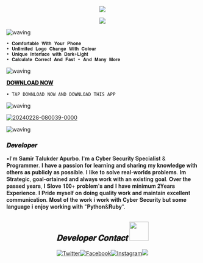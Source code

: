 <p align="center"><img src="https://img.shields.io/badge/THIS%20IS ⚡ SMART-CALCULATOR⚡-green?colorA=%23ff0000&colorB=%23017e40&style=flat-square">
 
<p align="center">
  <a href="https://github.com/U7P4L-IN"><img src="https://readme-typing-svg.herokuapp.com/?lines=🔗%20By%20SamirTalukder;🌐%20Smart%20Calculator%20App;👨‍💻%20Comfortable%20With%20YourPhone;📲%20There%is20+p%20Features;🎨%20UI/UX%20%20Design;🤝%201%2B%20Powrful%20Correct%20And%20Comfortable;🔰%20Samir%20Talukder%20Apurbo%20</>&font=Pacifico&center=true&width=650&height=120&color=58a6ff&vCenter=true&size=45%22"></a>
</p>

![waving](https://capsule-render.vercel.app/api?type=waving&height=220&text=𝐅𝐞𝐚𝐭𝐮𝐫𝐞'𝐬+&fontAlign=80&fontAlignY=40&color=gradient)

```
• 𝐂𝐨𝐦𝐟𝐨𝐫𝐭𝐚𝐛𝐥𝐞 𝐖𝐢𝐭𝐡 𝐘𝐨𝐮𝐫 𝐏𝐡𝐨𝐧𝐞
• 𝐔𝐧𝐥𝐢𝐦𝐢𝐭𝐞𝐝 𝐋𝐨𝐠𝐨 𝐂𝐡𝐚𝐧𝐠𝐞 𝐖𝐢𝐭𝐡 𝐂𝐨𝐥𝐨𝐮𝐫
• 𝐔𝐧𝐢𝐪𝐮𝐞 𝐈𝐧𝐭𝐞𝐫𝐟𝐚𝐜𝐞 𝐰𝐢𝐭𝐡 𝐃𝐚𝐫𝐤+𝐋𝐢𝐠𝐡𝐭
• 𝐂𝐚𝐥𝐜𝐮𝐥𝐚𝐭𝐞 𝐂𝐨𝐫𝐫𝐞𝐜𝐭 𝐀𝐧𝐝 𝐅𝐚𝐬𝐭 • 𝐀𝐧𝐝 𝐌𝐚𝐧𝐲 𝐌𝐨𝐫𝐞
```

![waving](https://capsule-render.vercel.app/api?type=waving&height=220&text=𝐈𝐧𝐬𝐭𝐚𝐥𝐥+&fontAlign=80&fontAlignY=40&color=gradient)

<a href="https://samirapurbo.blogspot.com/"><strong>       𝐃𝐎𝐖𝐍𝐋𝐎𝐀𝐃 𝐍𝐎𝐖</strong></a>

```
• TAP DOWNLOAD NOW AND DOWNLOAD THIS APP
```
![waving](https://capsule-render.vercel.app/api?type=waving&height=210&text=𝐏𝐢𝐜𝐭𝐮𝐫𝐞&fontAlign=80&fontAlignY=40&color=gradient)

<a href='https://postimg.cc/BPS7tVNr' target='_blank'><img src='https://i.postimg.cc/5yvhKcz2/20240228-080039-0000.png' border='0' alt='20240228-080039-0000'/></a>

![waving](https://capsule-render.vercel.app/api?type=waving&height=210&text=𝐏𝐨𝐥𝐢𝐜𝐲&fontAlign=80&fontAlignY=40&color=gradient)

<h3>𝑫𝒆𝒗𝒆𝒍𝒐𝒑𝒆𝒓 </h3> 
  •𝐈'𝐦 𝐒𝐚𝐦𝐢𝐫 𝐓𝐚𝐥𝐮𝐤𝐝𝐞𝐫 𝐀𝐩𝐮𝐫𝐛𝐨. 𝐈'𝐦 𝐚 𝐂𝐲𝐛𝐞𝐫 𝐒𝐞𝐜𝐮𝐫𝐢𝐭𝐲 𝐒𝐩𝐞𝐜𝐢𝐚𝐥𝐢𝐬𝐭 &amp; 𝐏𝐫𝐨𝐠𝐫𝐚𝐦𝐦𝐞𝐫.  𝐈 𝐡𝐚𝐯𝐞 𝐚 𝐩𝐚𝐬𝐬𝐢𝐨𝐧 𝐟𝐨𝐫 𝐥𝐞𝐚𝐫𝐧𝐢𝐧𝐠 𝐚𝐧𝐝 𝐬𝐡𝐚𝐫𝐢𝐧𝐠 𝐦𝐲 𝐤𝐧𝐨𝐰𝐥𝐞𝐝𝐠𝐞 𝐰𝐢𝐭𝐡 𝐨𝐭𝐡𝐞𝐫𝐬 𝐚𝐬 𝐩𝐮𝐛𝐥𝐢𝐜𝐥𝐲 𝐚𝐬 𝐩𝐨𝐬𝐬𝐢𝐛𝐥𝐞.  𝐈 𝐥𝐢𝐤𝐞 𝐭𝐨 𝐬𝐨𝐥𝐯𝐞 𝐫𝐞𝐚𝐥-𝐰𝐨𝐫𝐥𝐝𝐬 𝐩𝐫𝐨𝐛𝐥𝐞𝐦𝐬. 𝐈𝐦 𝐒𝐭𝐫𝐚𝐭𝐞𝐠𝐢𝐜, 𝐠𝐨𝐚𝐥-𝐨𝐫𝐭𝐚𝐢𝐧𝐞𝐝 𝐚𝐧𝐝 𝐚𝐥𝐰𝐚𝐲𝐬 𝐰𝐨𝐫𝐤 𝐰𝐢𝐭𝐡 𝐚𝐧 𝐞𝐱𝐢𝐬𝐭𝐢𝐧𝐠 𝐠𝐨𝐚𝐥.  𝐎𝐯𝐞𝐫 𝐭𝐡𝐞 𝐩𝐚𝐬𝐬𝐞𝐝 𝐲𝐞𝐚𝐫𝐬, 𝐈 𝐒𝐥𝐨𝐯𝐞 𝟏𝟎𝟎+ 𝐩𝐫𝐨𝐛𝐥𝐞𝐦'𝐬 𝐚𝐧𝐝 𝐈 𝐡𝐚𝐯𝐞 𝐦𝐢𝐧𝐢𝐦𝐮𝐦 𝟐𝐘𝐞𝐚𝐫𝐬 𝐄𝐱𝐩𝐞𝐫𝐢𝐞𝐧𝐜𝐞.  𝐈 𝐏𝐫𝐢𝐝𝐞 𝐦𝐲𝐬𝐞𝐥𝐟 𝐨𝐧 𝐝𝐨𝐢𝐧𝐠 𝐪𝐮𝐚𝐥𝐢𝐭𝐲 𝐰𝐨𝐫𝐤 𝐚𝐧𝐝 𝐦𝐚𝐢𝐧𝐭𝐚𝐢𝐧 𝐞𝐱𝐜𝐞𝐥𝐥𝐞𝐧𝐭 𝐜𝐨𝐦𝐦𝐮𝐧𝐢𝐜𝐚𝐭𝐢𝐨𝐧.  𝐌𝐨𝐬𝐭 𝐨𝐟 𝐭𝐡𝐞 𝐰𝐨𝐫𝐤 𝐢 𝐰𝐨𝐫𝐤 𝐰𝐢𝐭𝐡 𝐂𝐲𝐛𝐞𝐫 𝐒𝐞𝐜𝐮𝐫𝐢𝐭𝐲 𝐛𝐮𝐭 𝐬𝐨𝐦𝐞 𝐥𝐚𝐧𝐠𝐮𝐚𝐠𝐞 𝐢 𝐞𝐧𝐣𝐨𝐲 𝐰𝐨𝐫𝐤𝐢𝐧𝐠 𝐰𝐢𝐭𝐡 "𝐏𝐲𝐭𝐡𝐨𝐧&amp;𝐑𝐮𝐛𝐲".  

<h2 align="center"><i>𝐃𝐞𝐯𝐞𝐥𝐨𝐩𝐞𝐫 𝐂𝐨𝐧𝐭𝐚𝐜𝐭 <img src='https://raw.githubusercontent.com/rahulbanerjee26/githubProfileReadmeGenerator/main/gifs/handShake.gif' width="50px" height=50px> </i></h2>

<p align="center"><a href="https://twitter.com/samirtalukder1998"><img title="Twitter" src="https://img.shields.io/badge/Twitter-1E?style=for-the-badge&logo=twitter&logoColor=white"></a><a href="https://facebook.com/cybersamir"><img title="Facebook" src="https://img.shields.io/badge/facebook-%231877F2.svg?&style=for-the-badge&logo=facebook&logoColor=white"></a><a href="https://instagram.devoloper.samjr"><img title="Instagram" src="https://img.shields.io/badge/instagram-%23E4405F.svg?&style=for-the-badge&logo=instagram&logoColor=white"></a><a align="center"><a href="https://samirapurbo.blogspot.com" target="_blank"><img src="https://img.shields.io/badge/-PORTFOLIO-black?logo=dialogflow&style=for-the-badge">
